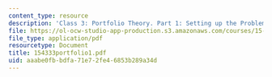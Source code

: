 ```yaml
---
content_type: resource
description: 'Class 3: Portfolio Theory. Part 1: Setting up the Problem'
file: https://ol-ocw-studio-app-production.s3.amazonaws.com/courses/15-433-investments-spring-2003/aaabe0fbbdfa71e72fe46853b289a34d_154333portfolio1.pdf
file_type: application/pdf
resourcetype: Document
title: 154333portfolio1.pdf
uid: aaabe0fb-bdfa-71e7-2fe4-6853b289a34d
---
```

